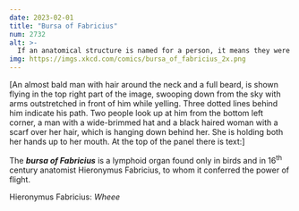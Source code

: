 ```yaml
---
date: 2023-02-01
title: "Bursa of Fabricius"
num: 2732
alt: >-
  If an anatomical structure is named for a person, it means they were the only person to have it. Pierre Paul Broca had a special area of his brain that created powerful magnetic fields, enabling him to do 19th century fMRI research.
img: https://imgs.xkcd.com/comics/bursa_of_fabricius_2x.png
---
```

[An almost bald man with hair around the neck and a full beard, is shown flying in the top right part of the image, swooping down from the sky with arms outstretched in front of him while yelling. Three dotted lines behind him indicate his path. Two people look up at him from the bottom left corner, a man with a wide-brimmed hat and a black haired woman with a scarf over her hair, which is hanging down behind her. She is holding both her hands up to her mouth. At the top of the panel there is text:]

The ***bursa of Fabricius*** is a lymphoid organ found only in birds and in 16<sup>th</sup> century anatomist Hieronymus Fabricius, to whom it conferred the power of flight.

Hieronymus Fabricius: *Wheee*
